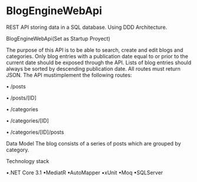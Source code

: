 # BlogEngineWebApi
REST API storing data in a SQL database. Using DDD Architecture.

BlogEngineWebApi(Set as Startup Proyect)

The purpose of this API is to be able to search, create and edit blogs and categories. Only blog entries with a publication date equal to or prior to the current date should be exposed through the API. Lists of blog entries
should always be sorted by descending publication date. All routes must return JSON. The API mustimplement the following routes:

• /posts

• /posts/[ID]

• /categories

• /categories/[ID]

• /categories/[ID]/posts

Data Model
The blog consists of a series of posts which are grouped by category.

Technology stack

•.NET Core 3.1
•MediatR
•AutoMapper
•xUnit
•Moq
•SQLServer
